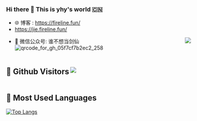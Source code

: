 ### Hi there 👋   This is yhy's world 🇨🇳
- :globe_with_meridians: 博客 : https://fireline.fun/ 
- https://jie.fireline.fun/

<img align="right" src="https://github-readme-stats.vercel.app/api?username=yhy0&show_icons=true" />

- :tada: 微信公众号: 谁不想当剑仙  
![qrcode_for_gh_05f7cf7b2ec2_258](https://rawcdn.githack.com/yhy0/PicGoImg/ed84a34833e3682fa0638d825f6e0ccfceaa18c1/goby/20210310205241.jpg)


<h2 align="left" style="display: inline-block;"> &#x1f92b; Github Visitors   <img align="right" src="https://profile-counter.glitch.me/yhy0/count.svg" /> </h2> 


## &#x1f4dd; Most Used Languages

[![Top Langs](https://github-readme-stats.vercel.app/api/top-langs/?username=yhy0&hide=html)](https://fireline.fun/)

